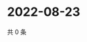 # 2022-08-23

共 0 条

<!-- BEGIN WEIBO -->
<!-- 最后更新时间 Tue Aug 23 2022 09:48:18 GMT+0800 (China Standard Time) -->

<!-- END WEIBO -->

